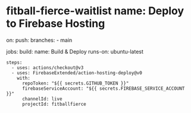 # fitball-fierce-waitlist name: Deploy to Firebase Hosting

on:
  push:
    branches:
      - main

jobs:
  build:
    name: Build & Deploy
    runs-on: ubuntu-latest

    steps:
      - uses: actions/checkout@v3
      - uses: FirebaseExtended/action-hosting-deploy@v0
        with:
          repoToken: "${{ secrets.GITHUB_TOKEN }}"
          firebaseServiceAccount: "${{ secrets.FIREBASE_SERVICE_ACCOUNT }}"
          channelId: live
          projectId: fitballfierce
